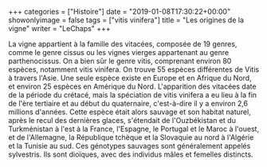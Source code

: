 +++
categories = ["Histoire"]
date = "2019-01-08T17:30:22+00:00"
showonlyimage = false
tags = ["vitis vinifera"]
title = "Les origines de la vigne"
writer = "LeChaps"
+++

La vigne appartient à la famille des vitacées, composée de 19 genres, comme le genre cissus ou les vignes vierges appartenant au genre parthenocissus. On a bien sûr le genre vitis, comprenant environ 80 espèces, notamment vitis vinifera. On trouve 55 espèces différentes de Vitis à travers l'Asie. Une seule espèce existe en Europe et en Afrique du Nord, et environ 25 espèces en Amérique du Nord. L'apparition des vitacées date de la période du crétacé, mais la spéciation de vitis vinifera a eu lieu à la fin de l'ère tertiaire et au début du quaternaire, c'est-à-dire il y a environ 2,6 millions d'années. Cette espèce était alors sauvage et son habitat naturel, après le recul des dernières glaces, s'étendait de l'Ouzbékistan et du Turkménistan à l'est à la France, l'Espagne, le Portugal et le Maroc à l'ouest, et de l'Allemagne, la République tchèque et la Slovaquie au nord à l'Algérie et la Tunisie au sud. Ces génotypes sauvages sont généralement appelés sylvestris. Ils sont dioïques, avec des individus mâles et femelles distincts.